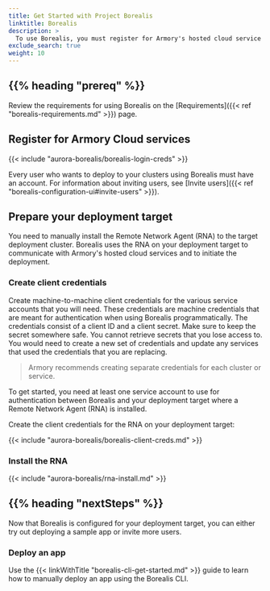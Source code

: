 ```yaml
---
title: Get Started with Project Borealis
linktitle: Borealis
description: >
  To use Borealis, you must register for Armory's hosted cloud service and connect your deployment target to Armory cloud.
exclude_search: true
weight: 10
---
```


## {{% heading "prereq" %}}

Review the requirements for using Borealis on the [Requirements]({{< ref "borealis-requirements.md" >}}) page.

## Register for Armory Cloud services

{{< include "aurora-borealis/borealis-login-creds" >}}

Every user who wants to deploy to your clusters using Borealis must have an account. For information about inviting users, see [Invite users]({{< ref "borealis-configuration-ui#invite-users" >}}).

## Prepare your deployment target

<!--There are two ways to add a deployment target to Borealis. If your deployment target is accessible through the public internet, you can use the **Configuration UI** to [add the target to Borealis](#add-the-cluster-to-borealis) If the cluster is not accessible, -->

You need to manually install the Remote Network Agent (RNA) to the target deployment cluster. Borealis uses the RNA on your deployment target to communicate with Armory's hosted cloud services and to initiate the deployment.

### Create client credentials

<!--Skip this section if your Kubernetes cluster is accessible through the public internet. Go to [Add the cluster to Borealis](#add-the-cluster-to-borealis).-->

Create machine-to-machine client credentials for the various service accounts that you will need. These credentials are machine credentials that are meant for authentication when using Borealis programmatically. The credentials consist of a client ID and a client secret. Make sure to keep the secret somewhere safe. You cannot retrieve secrets that you lose access to. You would need to create a new set of credentials and update any services that used the credentials that you are replacing.

> Armory recommends creating separate credentials for each cluster or service.

To get started, you need at least one service account to use for authentication between Borealis and your deployment target where a Remote Network Agent (RNA) is installed.

Create the client credentials for the RNA on your deployment target:

{{< include "aurora-borealis/borealis-client-creds.md" >}}

</details>

### Install the RNA

<!--Skip this section if your Kubernetes cluster is accessible through the public internet. Go to [Add the cluster to Borealis](#add-the-cluster-to-borealis).

<details><summary>Show me how to install the RNA</summary> -->

{{< include "aurora-borealis/rna-install.md" >}}


<!--### Add the cluster to Borealis

If your cluster is accessible through the public internet, start here. If your cluster is not accessible through the public internet, make sure that you have [created the client credentials](#create-client-credentials) and [installed the Remote Network Agent (RNA)](#install-the-rna) on your deployment target.

1. Navigate to the [**Deployment Targets > Kubernetes**](https://console.cloud.armory.io/configuration/accounts/kubernetes) page in the **Configuration UI**.
2. Add a new Kubernetes account and supply the following information:

   - **Account Name**: (Required) This is how the account is labeled in the **Configuration** and **Armory Deployments Status UI**. Use a descriptive name. It is the equivalent of the `agentIdentifier`, so use the same value for clusters that are connected manually by installing an RNA.
   - **Kubeconfig**: (Optional) The kubeconfig used to access the cluster. Provide this if you did not install the RNA manually and want Borealis to use the kubeconfig to access the cluster.
   - **Context**: (Optional) The context used to access the cluster. When no context is configured for an account the current-context in your kubeconfig is assumed. For more information, see [Configure Access to Multiple Clusters](https://kubernetes.io/docs/tasks/access-cluster-api/configure-access-multiple-clusters/).
   - **Remote Network Agent**: (Optional) The RNA that is installed on the cluster. This is required if the cluster is not accessible through the public internet.
3. Save your changes.

-->

## {{%  heading "nextSteps" %}}

Now that Borealis is configured for your deployment target, you can either try out deploying a sample app or invite more users.

### Deploy an app

Use the {{< linkWithTitle "borealis-cli-get-started.md" >}} guide to learn how to manually deploy an app using the Borealis CLI.

